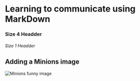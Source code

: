 # Learning to communicate using MarkDown
### Size 4 Headder
###### Size 1 Headder
## Adding a Minions image
![Minions funny image](https://pin.it/2v6xZZqOY)

